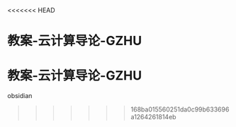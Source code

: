 <<<<<<< HEAD


教案-云计算导论-GZHU
=======
# 教案-云计算导论-GZHU
obsidian
>>>>>>> 168ba015560251da0c99b633696a1264261814eb
